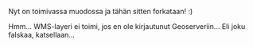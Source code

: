 Nyt on toimivassa muodossa ja tähän sitten forkataan! :)

Hmm... WMS-layeri ei toimi, jos en ole kirjautunut Geoserveriin...
Eli joku falskaa, katsellaan...
